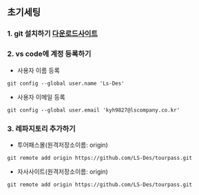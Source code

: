 ## 초기세팅
### 1. git 설치하기 [다운로드사이트](https://git-scm.com)

### 2. vs code에 계정 등록하기
- 사용자 이름 등록

```
git config --global user.name 'Ls-Des'
```

- 사용자 이메일 등록

```
git config --global user.email 'kyh9827@lscompany.co.kr'
```

### 3. 레파지토리 추가하기

- 투어패스몰(원격저장소이름: origin)

```
git remote add origin https://github.com/LS-Des/tourpass.git
```

- 자사사이트(원격저장소이름: origin)

```
git remote add origin https://github.com/LS-Des/tourpass.git
```
